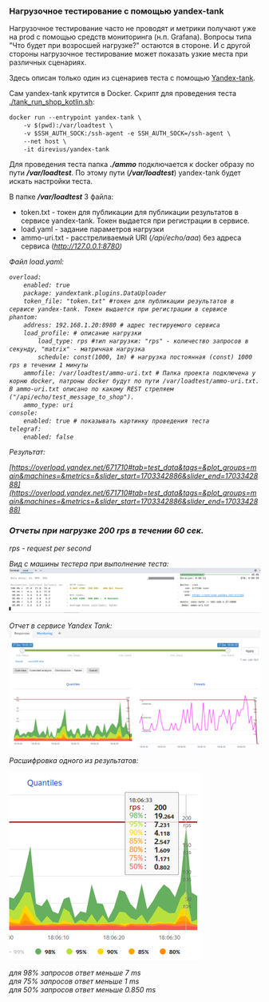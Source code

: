 ### Нагрузочное тестирование с помощью yandex-tank

Нагрузочное тестирование часто не проводят и метрики получают уже на prod c помощью средств мониторинга (н.п. Grafana). Вопросы типа "Что будет при возросшей нагрузке?" остаются в стороне. И с другой стороны нагрузочное тестирование может показать узкие места при различных сценариях.  

Здесь описан только один из сценариев теста с помощью [Yandex-tank](https://github.com/yandex/yandex-tank). 

Сам yandex-tank крутится в Docker. Скрипт для проведения теста [./tank_run_shop_kotlin.sh](tank_run_shop_kotlin.sh):

````shell
docker run --entrypoint yandex-tank \
    -v $(pwd):/var/loadtest \
    -v $SSH_AUTH_SOCK:/ssh-agent -e SSH_AUTH_SOCK=/ssh-agent \
    --net host \
    -it direvius/yandex-tank

````

Для проведения теста папка <i><b>./ammo</b></i> подключается к docker образу по пути <i><b>/var/loadtest</b></i>. По этому пути (<i><b>/var/loadtest</b></i>) yandex-tank будет искать настройки теста.  

В папке <i><b>/var/loadtest</b></i> 3 файла:
- token.txt - токен для публикации для публикации результатов в сервисе yandex-tank. Токен выдается при регистрации в сервисе.
- load.yaml - задание параметров нагрузки
- ammo-uri.txt - расстреливаемый URI (<i>/api/echo/aaa</i>) без адреса сервиса (<i>http://127.0.0.1:8780)

Файл load.yaml: 

````shell
overload:
    enabled: true
    package: yandextank.plugins.DataUploader
    token_file: "token.txt" #токен для публикации результатов в сервисе yandex-tank. Токен выдается при регистрации в сервисе
phantom:
    address: 192.168.1.20:8980 # адрес тестируемого сервиса
    load_profile: # описание нагрузки
        load_type: rps #тип нагрузки: "rps" - количество запросов в секунду, "matrix" - матричная нагрузка 
        schedule: const(1000, 1m) # нагрузка постоянная (const) 1000 rps в течении 1 минуты
    ammofile: /var/loadtest/ammo-uri.txt # Папка проекта подключена у корню docker, патроны docker будут по пути /var/loadtest/ammo-uri.txt. В ammo-uri.txt описано по какому REST стреляем ("/api/echo/test_message_to_shop"). 
    ammo_type: uri 
console:
    enabled: true # показывать картинку проведения теста
telegraf:
    enabled: false

````

Результат:

[https://overload.yandex.net/671710#tab=test_data&tags=&plot_groups=main&machines=&metrics=&slider_start=1703342886&slider_end=1703342888](https://overload.yandex.net/671710#tab=test_data&tags=&plot_groups=main&machines=&metrics=&slider_start=1703342886&slider_end=1703342888)

### Отчеты при нагрузке 200 rps в течении 60 сек.

rps - request per second

Вид с машины тестера при выполнение теста:
![Результаты behave тестирования](doc/runned_test_const_200_60s.png)

Отчет в сервисе Yandex Tank:
![Отчет в сервисе Yandex Tank](doc/test_const_result_200rps_60s.png)

Расшифровка одного из результатов:

![description_result](doc/description_result.png)

для 98% запросов ответ меньше 7 ms<br/>
для 75% запросов ответ меньше 1 ms<br/>
для 50% запросов ответ меньше 0.850 ms<br/>
